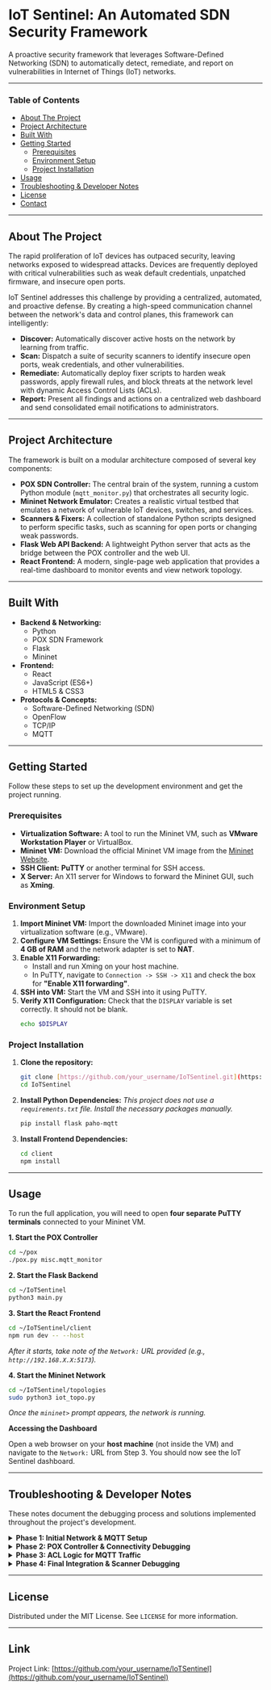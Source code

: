 # IoT Sentinel: An Automated SDN Security Framework

A proactive security framework that leverages Software-Defined Networking (SDN) to automatically detect, remediate, and report on vulnerabilities in Internet of Things (IoT) networks.

---

### Table of Contents
* [About The Project](#about-the-project)
* [Project Architecture](#project-architecture)
* [Built With](#built-with)
* [Getting Started](#getting-started)
  * [Prerequisites](#prerequisites)
  * [Environment Setup](#environment-setup)
  * [Project Installation](#project-installation)
* [Usage](#usage)
* [Troubleshooting & Developer Notes](#troubleshooting--developer-notes)
* [License](#license)
* [Contact](#contact)

---

## About The Project

The rapid proliferation of IoT devices has outpaced security, leaving networks exposed to widespread attacks. Devices are frequently deployed with critical vulnerabilities such as weak default credentials, unpatched firmware, and insecure open ports.

IoT Sentinel addresses this challenge by providing a centralized, automated, and proactive defense. By creating a high-speed communication channel between the network's data and control planes, this framework can intelligently:

* **Discover:** Automatically discover active hosts on the network by learning from traffic.
* **Scan:** Dispatch a suite of security scanners to identify insecure open ports, weak credentials, and other vulnerabilities.
* **Remediate:** Automatically deploy fixer scripts to harden weak passwords, apply firewall rules, and block threats at the network level with dynamic Access Control Lists (ACLs).
* **Report:** Present all findings and actions on a centralized web dashboard and send consolidated email notifications to administrators.

---

## Project Architecture

The framework is built on a modular architecture composed of several key components:

* **POX SDN Controller:** The central brain of the system, running a custom Python module (`mqtt_monitor.py`) that orchestrates all security logic.
* **Mininet Network Emulator:** Creates a realistic virtual testbed that emulates a network of vulnerable IoT devices, switches, and services.
* **Scanners & Fixers:** A collection of standalone Python scripts designed to perform specific tasks, such as scanning for open ports or changing weak passwords.
* **Flask Web API Backend:** A lightweight Python server that acts as the bridge between the POX controller and the web UI.
* **React Frontend:** A modern, single-page web application that provides a real-time dashboard to monitor events and view network topology.

---

## Built With

* **Backend & Networking:**
    * Python
    * POX SDN Framework
    * Flask
    * Mininet
* **Frontend:**
    * React
    * JavaScript (ES6+)
    * HTML5 & CSS3
* **Protocols & Concepts:**
    * Software-Defined Networking (SDN)
    * OpenFlow
    * TCP/IP
    * MQTT

---

## Getting Started

Follow these steps to set up the development environment and get the project running.

### Prerequisites

* **Virtualization Software:** A tool to run the Mininet VM, such as **VMware Workstation Player** or VirtualBox.
* **Mininet VM:** Download the official Mininet VM image from the [Mininet Website](http://mininet.org/download/).
* **SSH Client:** **PuTTY** or another terminal for SSH access.
* **X Server:** An X11 server for Windows to forward the Mininet GUI, such as **Xming**.

### Environment Setup

1.  **Import Mininet VM:** Import the downloaded Mininet image into your virtualization software (e.g., VMware).
2.  **Configure VM Settings:** Ensure the VM is configured with a minimum of **4 GB of RAM** and the network adapter is set to **NAT**.
3.  **Enable X11 Forwarding:**
    * Install and run Xming on your host machine.
    * In PuTTY, navigate to `Connection -> SSH -> X11` and check the box for **"Enable X11 forwarding"**.
4.  **SSH into VM:** Start the VM and SSH into it using PuTTY.
5.  **Verify X11 Configuration:** Check that the `DISPLAY` variable is set correctly. It should not be blank.
    ```sh
    echo $DISPLAY
    ```

### Project Installation

1.  **Clone the repository:**
    ```sh
    git clone [https://github.com/your_username/IoTSentinel.git](https://github.com/your_username/IoTSentinel.git)
    cd IoTSentinel
    ```
2.  **Install Python Dependencies:**
    *This project does not use a `requirements.txt` file. Install the necessary packages manually.*
    ```sh
    pip install flask paho-mqtt
    ```
3.  **Install Frontend Dependencies:**
    ```sh
    cd client
    npm install
    ```

---

## Usage

To run the full application, you will need to open **four separate PuTTY terminals** connected to your Mininet VM.

**1. Start the POX Controller**
```sh
cd ~/pox
./pox.py misc.mqtt_monitor
```

**2. Start the Flask Backend**
```sh
cd ~/IoTSentinel
python3 main.py
```

**3. Start the React Frontend**
```sh
cd ~/IoTSentinel/client
npm run dev -- --host
```
*After it starts, take note of the `Network:` URL provided (e.g., `http://192.168.X.X:5173`).*

**4. Start the Mininet Network**
```sh
cd ~/IoTSentinel/topologies 
sudo python3 iot_topo.py
```
*Once the `mininet>` prompt appears, the network is running.*

**Accessing the Dashboard**

Open a web browser on your **host machine** (not inside the VM) and navigate to the `Network:` URL from Step 3. You should now see the IoT Sentinel dashboard.

---

## Troubleshooting & Developer Notes

These notes document the debugging process and solutions implemented throughout the project's development.

<details>
<summary><strong>Phase 1: Initial Network & MQTT Setup</strong></summary>

* **NAT Configuration:**
    * **Problem:** NAT interfaces were not correctly configured with IP addresses.
    * **Fix:** Assigned IPs to NAT interfaces directly in the topology script (`iot_topo.py`).
    * **Key File:** `iot_topo.py` (contains NAT setup, IP assignment, and forwarding rules).
* **IP Forwarding:**
    * **Problem:** NAT was not forwarding packets because `net.ipv4.ip_forward` was disabled.
    * **Fix:** Enabled IP forwarding on the NAT node: `sudo sysctl -w net.ipv4.ip_forward=1`.
* **iptables Rules for NAT:**
    * **Problem:** NAT forwarding and POSTROUTING rules were missing.
    * **Fix:** Added forwarding and NAT rules using `iptables` to allow packets to traverse the subnets.
* **Default Gateway Configuration:**
    * **Problem:** Hosts in one subnet lacked a default route to the other.
    * **Fix:** Added default gateways in `iot_topo.py` to ensure cross-subnet communication.
* **Mosquitto Broker Setup:**
    * **Problem:** Mosquitto broker was not listening on port 1883.
    * **Fix:** Updated `/etc/mosquitto/mosquitto.conf` to ensure `listener 1883` and `allow_anonymous true` were set.
* **Traffic Monitoring:**
    * **Problem:** No traffic was observed on NAT interfaces during tests.
    * **Fix:** Used `tcpdump` on the NAT interfaces to confirm traffic flow and identify bottlenecks.

</details>

<details>
<summary><strong>Phase 2: POX Controller & Connectivity Debugging</strong></summary>

* **Mininet Connectivity (`pingall`):**
    * **Initial Issue:** Hosts were unable to communicate. POX logs showed packets being dropped or handled with invalid flow rules.
    * **Solution:** Refined `mqtt_monitor.py` to explicitly handle ICMP packets and use flooding (`OFPP_FLOOD`) as a fallback to guarantee initial connectivity.
* **MQTT Traffic Redirection:**
    * **Optimization:** Replaced general flooding with targeted flow rules for MQTT traffic (port 1883), redirecting it specifically to the broker to improve efficiency.
* **Enhanced Logging:**
    * **Improvement:** Added detailed logs for Ethernet, IP, and TCP layers to get better visibility into packet flow and rule installation.
* **Anomaly Monitoring:**
    * **Implementation:** Added logic to flag unexpected sources of MQTT traffic, laying the groundwork for future anomaly detection.

</details>

<details>
<summary><strong>Phase 3: ACL Logic for MQTT Traffic</strong></summary>

* **Primary Issue:** Return traffic from the broker to clients (on ephemeral ports) was being blocked by the ACLs.
* **Key Fixes:**
    * Refined ACL matching logic to correctly prioritize "ANY" rules for dynamic traffic.
    * Explicitly added rules to allow broker responses to all destinations.
    * Enhanced debug logging to confirm ACL rule matching at every step of the packet-in event.

</details>

<details>
<summary><strong>Phase 4: Final Integration & Scanner Debugging</strong></summary>

* **POX Not Registering Switches:**
    * **Issue:** Running `mqtt_monitor.py` caused POX to stop logging OpenFlow switch connections.
    * **Fix:** Added a listener for `ConnectionUp` events in the controller's `launch()` function.
* **Scanners Blocking POX Core:**
    * **Issue:** The main scanner loop was blocking POX's core event processing, preventing it from handling OpenFlow events.
    * **Fix:** Moved the scanner execution to a separate, non-blocking thread using Python's `threading` library.
* **Packet Analyzer Permissions:**
    * **Issue:** A scanner script was failing with a non-zero exit status due to permissions.
    * **Fix:** Ensured the scanner was executed with `sudo python3`.

</details>

---

## License

Distributed under the MIT License. See `LICENSE` for more information.

---

## Link

Project Link: [https://github.com/your_username/IoTSentinel](https://github.com/your_username/IoTSentinel)

